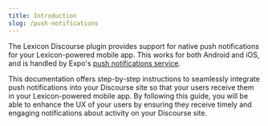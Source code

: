 ```yaml
---
title: Introduction
slug: /push-notifications
---
```


The Lexicon Discourse plugin provides support for native push notifications for your Lexicon-powered mobile app. This works for both Android and iOS, and is handled by Expo's [push notifications service](https://docs.expo.dev/push-notifications/overview/).

This documentation offers step-by-step instructions to seamlessly integrate push notifications into your Discourse site so that your users receive them in your Lexicon-powered mobile app. By following this guide, you will be able to enhance the UX of your users by ensuring they receive timely and engaging notifications about activity on your Discourse site.
